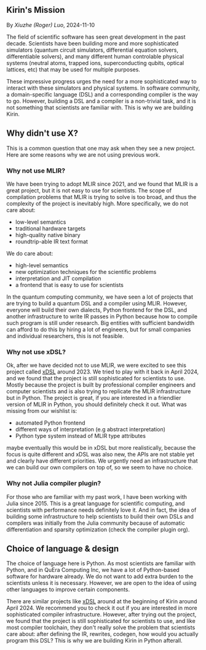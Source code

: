 ## Kirin's Mission

By _Xiuzhe (Roger) Luo_, 2024-11-10

The field of scientific software has seen great development in the past decade. Scientists have been
building more and more sophisticated simulators (quantum circuit simulators, differential equation solvers,
differentiable solvers), and many different human controlable physical systems (neutral atoms, trapped ions,
superconducting qubits, optical lattices, etc) that may be used for multiple purposes.

These impressive progress urges the need for a more sophisticated way to interact with these simulators and physical systems. In software community, a domain-specific language (DSL) and a corresponding compiler is the way to go. However, building a DSL and a compiler is a non-trivial task, and it is not something that scientists are familiar with. This is why we are building Kirin.

## Why didn't use X?

This is a common question that one may ask when they see a new project. Here are some reasons why we are not using previous work.

### Why not use MLIR?

We have been trying to adopt MLIR since 2021, and we found that MLIR is a great project, but it is not easy to use for scientists. The scope of compilation problems that MLIR is trying to solve is too broad, and thus the complexity of the project is inevitably high. More specifically, we do not care about:

- low-level semantics
- traditional hardware targets
- high-quality native binary
- roundtrip-able IR text format

We do care about:

- high-level semantics
- new optimization techniques for the scientific problems
- interpretation and JIT compilation
- a frontend that is easy to use for scientists

In the quantum computing community, we have seen a lot of projects that are trying to build a quantum DSL and a compiler using MLIR. However, everyone will build their own dialects, Python frontend for the DSL, and another infrastructure to write IR passes in Python because how to compile such program is still under research. Big entities with sufficient bandwidth can afford to do this by hiring a lot of engineers, but for small companies and individual researchers, this is not feasible.

### Why not use xDSL?

Ok, after we have decided not to use MLIR, we were excited to see this project called [xDSL](https://github.com/xdslproject/xdsl) around 2023. We tried to play with it back in April 2024, and we found that the project is still sophisticated for scientists to use. Mostly because the project is built by professional compiler engineers and computer scientists and is also trying to replicate the MLIR infrastructure but in Python. The project is great, if you are interested in a friendlier version of MLIR in Python, you should definitely check it out. What was missing from our wishlist is:

- automated Python frontend
- different ways of interpretation (e.g abstract interpretation)
- Python type system instead of MLIR type attributes

maybe eventually this would be in xDSL but more realistically, because the focus is quite different and
xDSL was also new, the APIs are not stable yet and clearly have different priorities. We urgently need an infrastructure that we can build our own compilers on top of, so we seem to have no choice.

### Why not Julia compiler plugin?

For those who are familiar with my past work, I have been working with Julia since 2015. This is a great language
for scientific computing, and scientists with performance needs definitely love it. And in fact, the idea of
building some infrastructure to help scientists to build their own DSLs and compilers was initially from the
Julia community because of automatic differentiation and sparsity optimization (check the compiler plugin org).

## Choice of language & design

The choice of language here is Python. As most scientists are familiar with Python, and in QuEra Computing Inc,
we have a lot of Python-based software for hardware already. We do not want to add extra burden to the scientists
unless it is necessary. However, we are open to the idea of using other languages to improve certain components.

There are similar projects like [xDSL](https://github.com/xdslproject/xdsl) around at the beginning of Kirin around April 2024. We recommend you to check it out if you are interested in more sophisticated compiler infrastructure. However, after trying out the project, we found that the project is still sophisticated for scientists to use, and like most compiler toolchain, they don't really solve the problem that scientists care about: after defining the IR, rewrites, codegen, how would you actually program this DSL? This is why we are building Kirin in Python afterall.
